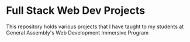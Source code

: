 # Full Stack Web Dev Projects

This repository holds various projects that I have taught to my students at General Assembly's Web Development Immersive Program
